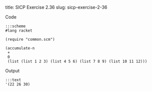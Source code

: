 title: SICP Exercise 2.36
slug: sicp-exercise-2-36

Code
```
:::scheme
#lang racket

(require "common.scm")

(accumulate-n
 +
 0
 (list (list 1 2 3) (list 4 5 6) (list 7 8 9) (list 10 11 12)))
```

Output
```
:::text
'(22 26 30)
```

